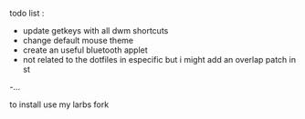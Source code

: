 todo list :
- update getkeys with all dwm shortcuts
- change default mouse theme
- create an useful bluetooth applet
- not related to the dotfiles in especific but i might add an overlap patch in st

-...





to install use my larbs fork

